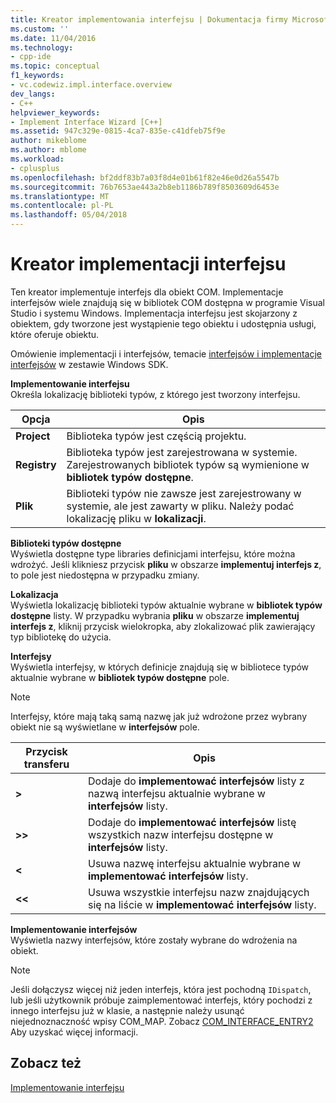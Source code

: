 ```yaml
---
title: Kreator implementowania interfejsu | Dokumentacja firmy Microsoft
ms.custom: ''
ms.date: 11/04/2016
ms.technology:
- cpp-ide
ms.topic: conceptual
f1_keywords:
- vc.codewiz.impl.interface.overview
dev_langs:
- C++
helpviewer_keywords:
- Implement Interface Wizard [C++]
ms.assetid: 947c329e-0815-4ca7-835e-c41dfeb75f9e
author: mikeblome
ms.author: mblome
ms.workload:
- cplusplus
ms.openlocfilehash: bf2ddf83b7a03f8d4e01b61f82e46e0d26a5547b
ms.sourcegitcommit: 76b7653ae443a2b8eb1186b789f8503609d6453e
ms.translationtype: MT
ms.contentlocale: pl-PL
ms.lasthandoff: 05/04/2018
---
```

# <a name="implement-interface-wizard"></a>Kreator implementacji interfejsu
Ten kreator implementuje interfejs dla obiekt COM. Implementacje interfejsów wiele znajdują się w bibliotek COM dostępna w programie Visual Studio i systemu Windows. Implementacja interfejsu jest skojarzony z obiektem, gdy tworzone jest wystąpienie tego obiektu i udostępnia usługi, które oferuje obiektu.  
  
 Omówienie implementacji i interfejsów, temacie [interfejsów i implementacje interfejsów](http://msdn.microsoft.com/library/windows/desktop/ms694356) w zestawie Windows SDK.  
  
 **Implementowanie interfejsu**  
 Określa lokalizację biblioteki typów, z którego jest tworzony interfejsu.  
  
|Opcja|Opis|  
|------------|-----------------|  
|**Project**|Biblioteka typów jest częścią projektu.|  
|**Registry**|Biblioteka typów jest zarejestrowana w systemie. Zarejestrowanych bibliotek typów są wymienione w **bibliotek typów dostępne**.|  
|**Plik**|Biblioteki typów nie zawsze jest zarejestrowany w systemie, ale jest zawarty w pliku. Należy podać lokalizację pliku w **lokalizacji**.|  
  
 **Biblioteki typów dostępne**  
 Wyświetla dostępne type libraries definicjami interfejsu, które można wdrożyć. Jeśli klikniesz przycisk **pliku** w obszarze **implementuj interfejs z**, to pole jest niedostępna w przypadku zmiany.  
  
 **Lokalizacja**  
 Wyświetla lokalizację biblioteki typów aktualnie wybrane w **bibliotek typów dostępne** listy. W przypadku wybrania **pliku** w obszarze **implementuj interfejs z**, kliknij przycisk wielokropka, aby zlokalizować plik zawierający typ bibliotekę do użycia.  
  
 **Interfejsy**  
 Wyświetla interfejsy, w których definicje znajdują się w bibliotece typów aktualnie wybrane w **bibliotek typów dostępne** pole.  
  
> [!NOTE]
>  Interfejsy, które mają taką samą nazwę jak już wdrożone przez wybrany obiekt nie są wyświetlane w **interfejsów** pole.  
  
|Przycisk transferu|Opis|  
|---------------------|-----------------|  
|**>**|Dodaje do **implementować interfejsów** listy z nazwą interfejsu aktualnie wybrane w **interfejsów** listy.|  
|**>>**|Dodaje do **implementować interfejsów** listę wszystkich nazw interfejsu dostępne w **interfejsów** listy.|  
|**<**|Usuwa nazwę interfejsu aktualnie wybrane w **implementować interfejsów** listy.|  
|**<\<**|Usuwa wszystkie interfejsu nazw znajdujących się na liście w **implementować interfejsów** listy.|  
  
 **Implementowanie interfejsów**  
 Wyświetla nazwy interfejsów, które zostały wybrane do wdrożenia na obiekt.  
  
> [!NOTE]
>  Jeśli dołączysz więcej niż jeden interfejs, która jest pochodną `IDispatch`, lub jeśli użytkownik próbuje zaimplementować interfejs, który pochodzi z innego interfejsu już w klasie, a następnie należy usunąć niejednoznaczność wpisy COM_MAP. Zobacz [COM_INTERFACE_ENTRY2](../atl/reference/com-interface-entry-macros.md#com_interface_entry2) Aby uzyskać więcej informacji.  
  
## <a name="see-also"></a>Zobacz też  
 [Implementowanie interfejsu](../ide/implementing-an-interface-visual-cpp.md)